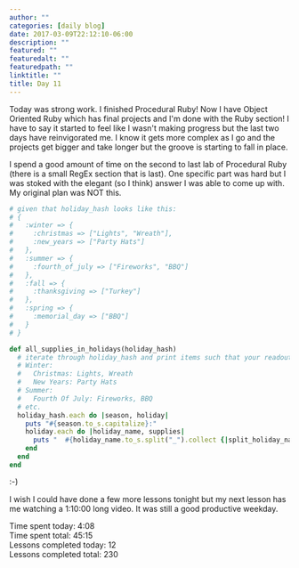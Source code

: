 ```yaml
---
author: ""
categories: [daily blog]
date: 2017-03-09T22:12:10-06:00
description: ""
featured: ""
featuredalt: ""
featuredpath: ""
linktitle: ""
title: Day 11
---
```


Today was strong work. I finished Procedural Ruby! Now I have Object Oriented Ruby which has final projects and I'm done with the Ruby section! I have to say it started to feel like I wasn't making progress but the last two days have reinvigorated me. I know it gets more complex as I go and the projects get bigger and take longer but the groove is starting to fall in place.

I spend a good amount of time on the second to last lab of Procedural Ruby (there is a small RegEx section that is last). One specific part was hard but I was stoked with the elegant (so I think) answer I was able to come up with. My original plan was NOT this.

```ruby
# given that holiday_hash looks like this:
# {
#   :winter => {
#     :christmas => ["Lights", "Wreath"],
#     :new_years => ["Party Hats"]
#   },
#   :summer => {
#     :fourth_of_july => ["Fireworks", "BBQ"]
#   },
#   :fall => {
#     :thanksgiving => ["Turkey"]
#   },
#   :spring => {
#     :memorial_day => ["BBQ"]
#   }
# }

def all_supplies_in_holidays(holiday_hash)
  # iterate through holiday_hash and print items such that your readout resembles:
  # Winter:
  #   Christmas: Lights, Wreath
  #   New Years: Party Hats
  # Summer:
  #   Fourth Of July: Fireworks, BBQ
  # etc.
  holiday_hash.each do |season, holiday|
    puts "#{season.to_s.capitalize}:"
    holiday.each do |holiday_name, supplies|
      puts "  #{holiday_name.to_s.split("_").collect {|split_holiday_name| split_holiday_name.capitalize}.join(" ")}: #{supplies.join(", ")}"
    end
  end
end
```

:-)

I wish I could have done a few more lessons tonight but my next lesson has me watching a 1:10:00 long video. It was still a good productive weekday.

Time spent today: 4:08  
Time spent total: 45:15  
Lessons completed today: 12  
Lessons completed total: 230
